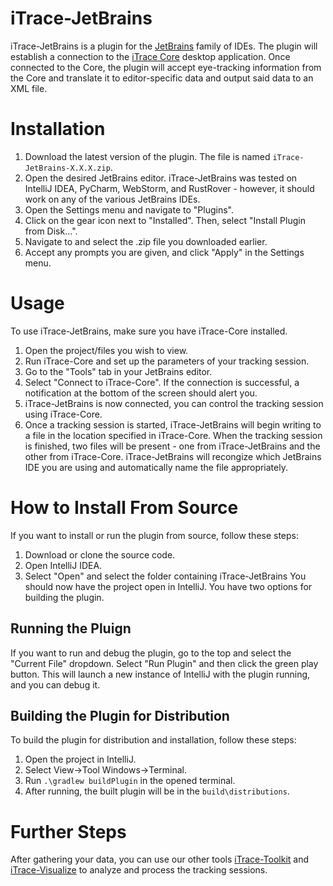 # iTrace-JetBrains
iTrace-JetBrains is a plugin for the [JetBrains](https://www.jetbrains.com/) family of IDEs. The plugin will establish a connection to the [iTrace Core](https://github.com/iTrace-Dev/iTrace-Core) desktop application. Once connected to the Core, the plugin will accept eye-tracking information from the Core and translate it to editor-specific data and output said data to an XML file.

# Installation
1. Download the latest version of the plugin. The file is named `iTrace-JetBrains-X.X.X.zip`.
2. Open the desired JetBrains editor. iTrace-JetBrains was tested on IntelliJ IDEA, PyCharm, WebStorm, and RustRover - however, it should work on any of the various JetBrains IDEs.
3. Open the Settings menu and navigate to "Plugins".
4. Click on the gear icon next to "Installed". Then, select "Install Plugin from Disk...".
5. Navigate to and select the .zip file you downloaded earlier.
6. Accept any prompts you are given, and click "Apply" in the Settings menu.

# Usage
To use iTrace-JetBrains, make sure you have iTrace-Core installed.
1. Open the project/files you wish to view.
2. Run iTrace-Core and set up the parameters of your tracking session.
3. Go to the "Tools" tab in your JetBrains editor.
4. Select "Connect to iTrace-Core". If the connection is successful, a notification at the bottom of the screen should alert you.
5. iTrace-JetBrains is now connected, you can control the tracking session using iTrace-Core.
6. Once a tracking session is started, iTrace-JetBrains will begin writing to a file in the location specified in iTrace-Core. When the tracking session is finished, two files will be present - one from iTrace-JetBrains and the other from iTrace-Core. iTrace-JetBrains will recongize which JetBrains IDE you are using and automatically name the file appropriately.

# How to Install From Source
If you want to install or run the plugin from source, follow these steps:
1. Download or clone the source code.
2. Open IntelliJ IDEA.
3. Select "Open" and select the folder containing iTrace-JetBrains
You should now have the project open in IntelliJ. You have two options for building the plugin.
## Running the Pluign
If you want to run and debug the plugin, go to the top and select the "Current File" dropdown. Select "Run Plugin" and then click the green play button. This will launch a new instance of IntelliJ with the plugin running, and you can debug it.
## Building the Plugin for Distribution
To build the plugin for distribution and installation, follow these steps:
1. Open the project in IntelliJ.
2. Select View->Tool Windows->Terminal.
3. Run `.\gradlew buildPlugin` in the opened terminal.
4. After running, the built plugin will be in the `build\distributions`.

# Further Steps
After gathering your data, you can use our other tools [iTrace-Toolkit](https://github.com/iTrace-Dev/iTrace-Toolkit) and [iTrace-Visualize](https://github.com/iTrace-Dev/iTrace-Visualize) to analyze and process the tracking sessions.
